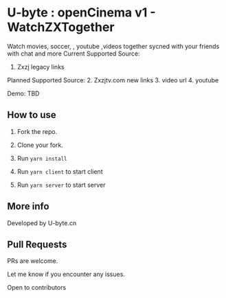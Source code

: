 # U-byte : openCinema v1 - WatchZXTogether
Watch movies, soccer, , youtube ,videos together sycned with your friends with chat and more
Current Supported Source:
1. Zxzj legacy links

Planned Supported Source:
2. Zxzjtv.com new links
3. video url
4. youtube

Demo: TBD

## How to use

1. Fork the repo.

2. Clone your fork.

3. Run `yarn install`

4. Run `yarn client` to start client

5. Run `yarn server` to start server

## More info

Developed by U-byte.cn

## Pull Requests

PRs are welcome.

Let me know if you encounter any issues.

Open to contributors
